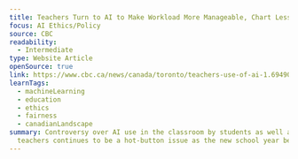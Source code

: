 ```yaml
---
title: Teachers Turn to AI to Make Workload More Manageable, Chart Lesson Plans
focus: AI Ethics/Policy
source: CBC
readability:
  - Intermediate
type: Website Article
openSource: true
link: https://www.cbc.ca/news/canada/toronto/teachers-use-of-ai-1.6949046
learnTags:
  - machineLearning
  - education
  - ethics
  - fairness
  - canadianLandscape
summary: Controversy over AI use in the classroom by students as well as
  teachers continues to be a hot-button issue as the new school year begins.
---
```

